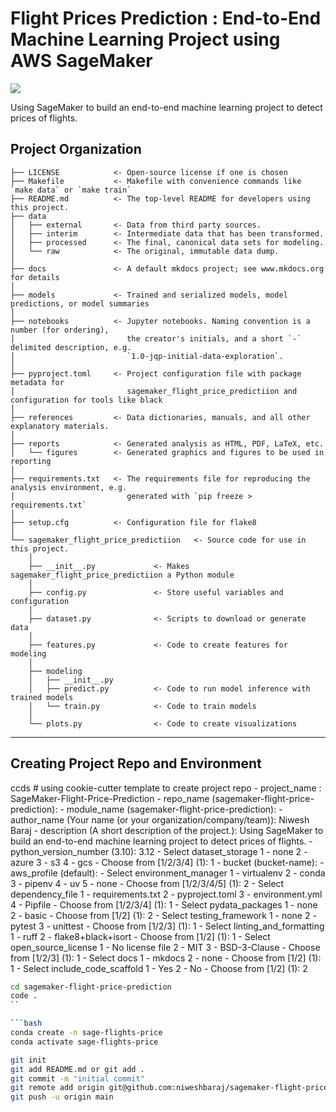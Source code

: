 # Flight Prices Prediction : End-to-End Machine Learning Project using AWS SageMaker

<a target="_blank" href="https://cookiecutter-data-science.drivendata.org/">
    <img src="https://img.shields.io/badge/CCDS-Project%20template-328F97?logo=cookiecutter" />
</a>

Using SageMaker to build an end-to-end machine learning project to detect prices of flights.

## Project Organization

```
├── LICENSE            <- Open-source license if one is chosen
├── Makefile           <- Makefile with convenience commands like `make data` or `make train`
├── README.md          <- The top-level README for developers using this project.
├── data
│   ├── external       <- Data from third party sources.
│   ├── interim        <- Intermediate data that has been transformed.
│   ├── processed      <- The final, canonical data sets for modeling.
│   └── raw            <- The original, immutable data dump.
│
├── docs               <- A default mkdocs project; see www.mkdocs.org for details
│
├── models             <- Trained and serialized models, model predictions, or model summaries
│
├── notebooks          <- Jupyter notebooks. Naming convention is a number (for ordering),
│                         the creator's initials, and a short `-` delimited description, e.g.
│                         `1.0-jqp-initial-data-exploration`.
│
├── pyproject.toml     <- Project configuration file with package metadata for 
│                         sagemaker_flight_price_predictiion and configuration for tools like black
│
├── references         <- Data dictionaries, manuals, and all other explanatory materials.
│
├── reports            <- Generated analysis as HTML, PDF, LaTeX, etc.
│   └── figures        <- Generated graphics and figures to be used in reporting
│
├── requirements.txt   <- The requirements file for reproducing the analysis environment, e.g.
│                         generated with `pip freeze > requirements.txt`
│
├── setup.cfg          <- Configuration file for flake8
│
└── sagemaker_flight_price_predictiion   <- Source code for use in this project.
    │
    ├── __init__.py             <- Makes sagemaker_flight_price_predictiion a Python module
    │
    ├── config.py               <- Store useful variables and configuration
    │
    ├── dataset.py              <- Scripts to download or generate data
    │
    ├── features.py             <- Code to create features for modeling
    │
    ├── modeling                
    │   ├── __init__.py 
    │   ├── predict.py          <- Code to run model inference with trained models          
    │   └── train.py            <- Code to train models
    │
    └── plots.py                <- Code to create visualizations
```

--------

## Creating Project Repo and Environment

ccds    # using cookie-cutter template to create project repo
    - project_name : SageMaker-Flight-Price-Prediction
    - repo_name (sagemaker-flight-price-prediction):
    - module_name (sagemaker-flight-price-prediction):
    - author_name (Your name (or your organization/company/team)): Niwesh Baraj
    - description (A short description of the project.): Using SageMaker to build an end-to-end machine learning project to detect prices of flights.
    - python_version_number (3.10): 3.12
    - Select dataset_storage
    1 - none
    2 - azure
    3 - s3
    4 - gcs
    - Choose from [1/2/3/4] (1): 1
    - bucket (bucket-name):
    - aws_profile (default):
    - Select environment_manager
    1 - virtualenv
    2 - conda
    3 - pipenv
    4 - uv
    5 - none
    - Choose from [1/2/3/4/5] (1): 2
    - Select dependency_file
    1 - requirements.txt
    2 - pyproject.toml
    3 - environment.yml
    4 - Pipfile
    - Choose from [1/2/3/4] (1): 1
    - Select pydata_packages
    1 - none
    2 - basic
    - Choose from [1/2] (1): 2
    - Select testing_framework
    1 - none
    2 - pytest
    3 - unittest
    - Choose from [1/2/3] (1): 1
    - Select linting_and_formatting
    1 - ruff
    2 - flake8+black+isort
    - Choose from [1/2] (1): 1
    - Select open_source_license
    1 - No license file
    2 - MIT
    3 - BSD-3-Clause
    - Choose from [1/2/3] (1): 1
    - Select docs
    1 - mkdocs
    2 - none
    - Choose from [1/2] (1): 1
    - Select include_code_scaffold
    1 - Yes
    2 - No
    - Choose from [1/2] (1): 2

```bash
cd sagemaker-flight-price-prediction
code .
``

```bash
conda create -n sage-flights-price
conda activate sage-flights-price
```

```bash
git init
git add README.md or git add .
git commit -m "initial commit"
git remote add origin git@github.com:niweshbaraj/sagemaker-flight-price-prediction.git
git push -u origin main
```